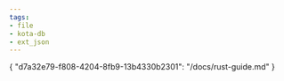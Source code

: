 ```yaml
---
tags:
- file
- kota-db
- ext_json
---
```

{
  "d7a32e79-f808-4204-8fb9-13b4330b2301": "/docs/rust-guide.md"
}